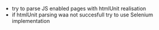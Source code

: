 - try to parse JS enabled pages with htmlUnit realisation
- if htmlUnit parsing waa not succesfull try to use Selenium implementation
  
